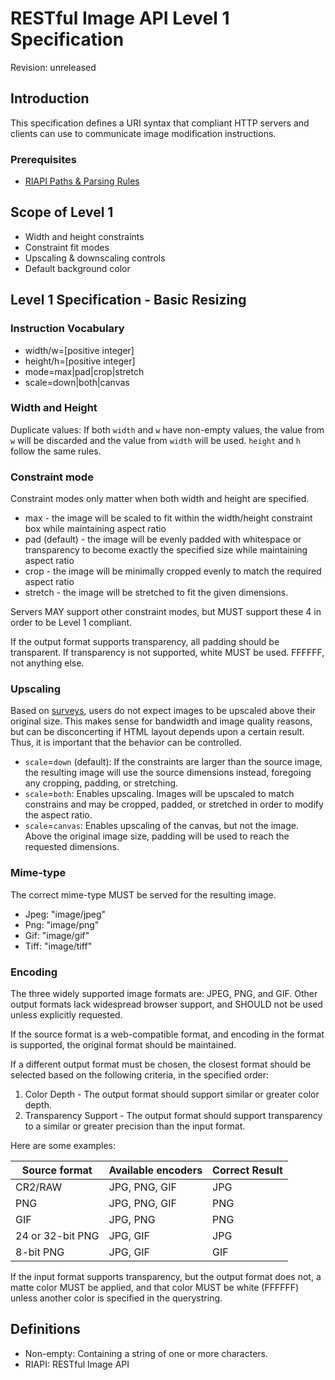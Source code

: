 # RESTful Image API Level 1 Specification

Revision: unreleased

## Introduction

This specification defines a URI syntax that compliant HTTP servers and clients can use to communicate image modification instructions.

### Prerequisites

* [RIAPI Paths & Parsing Rules](https://github.com/riapi/riapi/blob/master/parsing.md)

## Scope of Level 1

* Width and height constraints
* Constraint fit modes
* Upscaling & downscaling controls
* Default background color

## Level 1 Specification - Basic Resizing


### Instruction Vocabulary

* width/w=[positive integer]
* height/h=[positive integer]
* mode=max|pad|crop|stretch
* scale=down|both|canvas

### Width and Height

Duplicate values: If both `width` and `w` have non-empty values, the value from `w` will be discarded and the value from `width` will be used. `height` and `h` follow the same rules.

### Constraint mode

Constraint modes only matter when both width and height are specified.

* max - the image will be scaled to fit within the width/height constraint box while maintaining aspect ratio
* pad (default) - the image will be evenly padded with whitespace or transparency to become exactly the specified size while maintaining aspect ratio
* crop - the image will be minimally cropped evenly to match the required aspect ratio
* stretch - the image will be stretched to fit the given dimensions.

Servers MAY support other constraint modes, but MUST support these 4 in order to be Level 1 compliant.

If the output format supports transparency, all padding should be transparent. If transparency is not supported, white MUST be used. FFFFFF, not anything else.

### Upscaling

Based on [surveys][4], users do not expect images to be upscaled above their original size. This makes sense for bandwidth and image quality reasons, but can be disconcerting if HTML layout depends upon a certain result. Thus, it is important that the behavior can be controlled.

* `scale`=`down` (default): If the constraints are larger than the source image, the resulting image will use the source dimensions instead, foregoing any cropping, padding, or stretching.
* `scale`=`both`: Enables upscaling. Images will be upscaled to match constrains and may be cropped, padded, or stretched in order to modify the aspect ratio.
* `scale`=`canvas`: Enables upscaling of the canvas, but not the image. Above the original image size, padding will be used to reach the requested dimensions.


### Mime-type

The correct mime-type MUST be served for the resulting image. 

* Jpeg: "image/jpeg"
* Png: "image/png"
* Gif: "image/gif"
* Tiff: "image/tiff"

### Encoding

The three widely supported image formats are: JPEG, PNG, and GIF. Other output formats lack widespread browser support, and SHOULD not be used unless explicitly requested.

If the source format is a web-compatible format, and encoding in the format is supported, the original format should be maintained. 

If a different output format must be chosen, the closest format should be selected based on the following criteria, in the specified order:

1. Color Depth - The output format should support similar or greater color depth.
2. Transparency Support - The output format should support transparency to a similar or greater precision than the input format.

Here are some examples:

| Source format | Available encoders | Correct Result
| --- | --- | --- |
CR2/RAW | JPG, PNG, GIF | JPG
PNG | JPG, PNG, GIF | PNG
GIF | JPG, PNG | PNG
24 or 32-bit PNG | JPG, GIF | JPG
8-bit PNG | JPG, GIF | GIF

If the input format supports transparency, but the output format does not, a matte color MUST be applied, and that color MUST be white (FFFFFF) unless another color is specified in the querystring.

## Definitions

* Non-empty: Containing a string of one or more characters.
* RIAPI: RESTful Image API



[1]: http://tools.ietf.org/html/rfc3986
[2]: http://tools.ietf.org/html/rfc3986#section-3.4
[3]: http://www.w3.org/TR/1999/REC-html401-19991224/appendix/notes.html#h-B.2.2
[4]: http://imageresizing.net/plugins/defaultsettings



